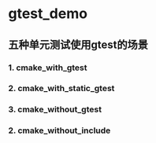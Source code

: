 # gtest_demo

## 五种单元测试使用gtest的场景
### 1. cmake_with_gtest



### 2. cmake_with_static_gtest



### 3. cmake_without_gtest



### 2. cmake_without_include


